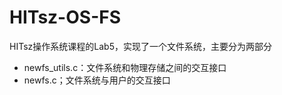 # HITsz-OS-FS
HITsz操作系统课程的Lab5，实现了一个文件系统，主要分为两部分

- newfs_utils.c：文件系统和物理存储之间的交互接口
- newfs.c；文件系统与用户的交互接口
